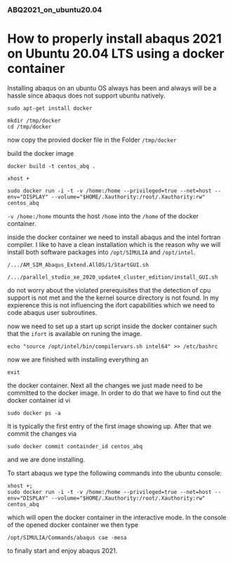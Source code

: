 ### ABQ2021_on_ubuntu20.04

# How to properly install abaqus 2021 on Ubuntu 20.04 LTS using a docker container

Installing abaqus on an ubuntu OS always has been and always will be a hassle since abaqus does not support ubuntu natively. 

```
sudo apt-get install docker
```

```
mkdir /tmp/docker
cd /tmp/docker
```

now copy the provied docker file in the Folder ```/tmp/docker``` 

build the docker image
```
docker build -t centos_abq .
```

```
xhost +
```

```
sudo docker run -i -t -v /home:/home --privileged=true --net=host --env="DISPLAY" --volume="$HOME/.Xauthority:/root/.Xauthority:rw" centos_abq
```

```-v /home:/home``` mounts the host ```/home``` into the ```/home``` of the docker container.

inside the docker container we need to install abaqus and the intel fortran compiler. I like to have a clean installation which is the reason why we will install both software packages into  ```/opt/SIMULIA``` and ```/opt/intel```.

```
/.../AM_SIM_Abaqus_Extend.AllOS/1/StartGUI.sh
```


```
/.../parallel_studio_xe_2020_update4_cluster_edition/install_GUI.sh
```
do not worry about the violated prerequisites that the detection of cpu support is not met and the the kernel source directory is not found. In my expierence this is not influencing the ifort capabilities which we need to code abaqus user subroutines.


now we need to set up a start up script inside the docker container such that the ```ifort``` is available on runing the image.
```
echo "source /opt/intel/bin/compilervars.sh intel64" >> /etc/bashrc
```

now we are finished with installing everything an 
```
exit
```
the docker container. 
Next all the changes we just made need to be committed to the docker image. In order to do that we have to find out the docker container id vi 
```
sudo docker ps -a
```
It is typically the first entry of the first image showing up. After that we commit the changes via 
```
sudo docker commit containder_id centos_abq
```
and we are done installing.

To start abaqus we type the following commands into the ubuntu console:
```
xhost +;
sudo docker run -i -t -v /home:/home --privileged=true --net=host --env="DISPLAY" --volume="$HOME/.Xauthority:/root/.Xauthority:rw" centos_abq
```
which will open the docker container in the interactive mode. In the console of the opened docker container we then type
```
/opt/SIMULIA/Commands/abaqus cae -mesa
```
to finally start and enjoy abaqus 2021.







